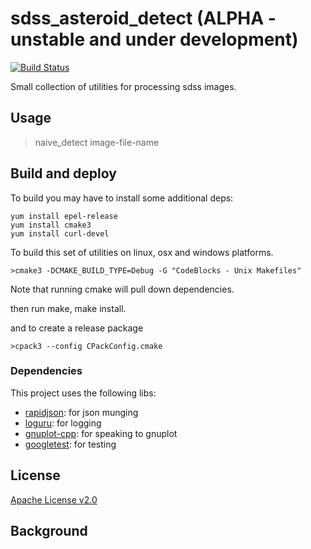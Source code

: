 # sdss_asteroid_detect (ALPHA - unstable and under development)

[![Build Status](https://travis-ci.org/xquery/asteroid_detect.svg?branch=master)](https://travis-ci.org/xquery/asteroid_detect)

Small collection of utilities for processing sdss images.

## Usage

> naive_detect image-file-name

## Build and deploy

To build you may have to install some additional deps:
```
yum install epel-release
yum install cmake3
yum install curl-devel
```

To build this set of utilities on linux, osx and windows platforms.

```
>cmake3 -DCMAKE_BUILD_TYPE=Debug -G "CodeBlocks - Unix Makefiles"
```

Note that running cmake will pull down dependencies.

then run make, make install.

and to create a release package
```
>cpack3 --config CPackConfig.cmake
```

### Dependencies
This project uses the following libs:

* [rapidjson](https://github.com/miloyip/rapidjson): for json munging
* [loguru](https://github.com/emilk/loguru): for logging
* [gnuplot-cpp](https://github.com/orbitcowboy/gnuplot-cpp): for speaking to gnuplot
* [googletest](https://github.com/google/googletest): for testing

## License

[Apache License v2.0](LICENSE)

## Background
